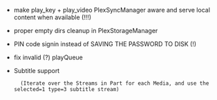 * make play_key + play_video PlexSyncManager aware and serve local content when available (!!!)
* proper empty dirs cleanup in PlexStorageManager
* PIN code signin instead of SAVING THE PASSWORD TO DISK (!)
* fix invalid (?) playQueue
* Subtitle support

        (Iterate over the Streams in Part for each Media, and use the selected=1 type=3 subtitle stream)